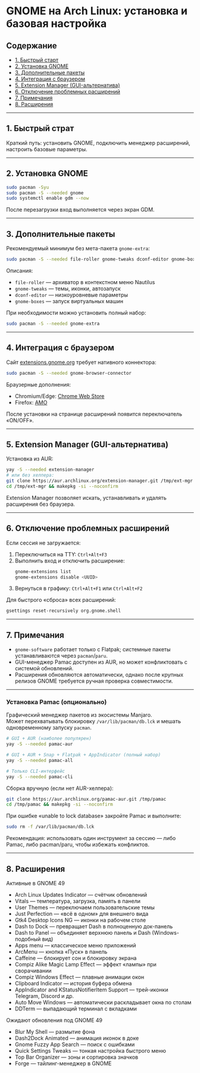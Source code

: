 # GNOME на Arch Linux: установка и базовая настройка

## Содержание
- [1. Быстрый старт](#1-быстрый-старт)  
- [2. Установка GNOME](#2-установка-gnome)  
- [3. Дополнительные пакеты](#3-дополнительные-пакеты)  
- [4. Интеграция с браузером](#4-интеграция-с-браузером)  
- [5. Extension Manager (GUI-альтернатива)](#5-extension-manager-gui-альтернатива)  
- [6. Отключение проблемных расширений](#6-отключение-проблемных-расширений)  
- [7. Примечания](#7-примечания)
- [8. Расширения](#8-расширения)

---

## 1. Быстрый страт
Краткий путь: установить GNOME, подключить менеджер расширений, настроить базовые параметры.

---

## 2. Установка GNOME
```bash
sudo pacman -Syu
sudo pacman -S --needed gnome
sudo systemctl enable gdm --now
```
После перезагрузки вход выполняется через экран GDM.

---

## 3. Дополнительные пакеты
Рекомендуемый минимум без мета-пакета `gnome-extra`:
```bash
sudo pacman -S --needed file-roller gnome-tweaks dconf-editor gnome-boxes
```
Описания:
- `file-roller` — архиватор в контекстном меню Nautilus  
- `gnome-tweaks` — темы, иконки, автозапуск  
- `dconf-editor` — низкоуровневые параметры  
- `gnome-boxes` — запуск виртуальных машин  

При необходимости можно установить полный набор:
```bash
sudo pacman -S --needed gnome-extra
```

---

## 4. Интеграция с браузером
Сайт [extensions.gnome.org](https://extensions.gnome.org) требует нативного коннектора:
```bash
sudo pacman -S --needed gnome-browser-connector
```
Браузерные дополнения:  
- Chromium/Edge: [Chrome Web Store](https://chrome.google.com/webstore/detail/gnome-shell-integration/gphhapmejobijbbhgpjhcjognlahblep)  
- Firefox: [AMO](https://addons.mozilla.org/firefox/addon/gnome-shell-integration/)  

После установки на странице расширений появится переключатель «ON/OFF».

---

## 5. Extension Manager (GUI-альтернатива)
Установка из AUR:
```bash
yay -S --needed extension-manager
# или без хелпера:
git clone https://aur.archlinux.org/extension-manager.git /tmp/ext-mgr
cd /tmp/ext-mgr && makepkg -si --noconfirm
```
Extension Manager позволяет искать, устанавливать и удалять расширения без браузера.

---

## 6. Отключение проблемных расширений
Если сессия не загружается:
1. Переключиться на TTY: `Ctrl+Alt+F3`  
2. Выполнить вход и отключить расширение:
   ```bash
   gnome-extensions list
   gnome-extensions disable <UUID>
   ```
3. Вернуться в графику: `Ctrl+Alt+F1` или `Ctrl+Alt+F2`

Для быстрого «сброса» всех расширений:
```bash
gsettings reset-recursively org.gnome.shell
```

---

## 7. Примечания
- `gnome-software` работает только с Flatpak; системные пакеты устанавливаются через `pacman`/`paru`.  
- GUI-менеджер Pamac доступен из AUR, но может конфликтовать с системой обновлений.  
- Расширения обновляются автоматически, однако после крупных релизов GNOME требуется ручная проверка совместимости.
---
### Установка Pamac (опционально)
Графический менеджер пакетов из экосистемы Manjaro.  
Может перехватывать блокировку `/var/lib/pacman/db.lck` и мешать одновременному запуску `pacman`.
```bash
# GUI + AUR (наиболее популярен)
yay -S --needed pamac-aur

# GUI + AUR + Snap + Flatpak + AppIndicator (полный набор)
yay -S --needed pamac-all

# Только CLI-интерфейс
yay -S --needed pamac-cli
```
Сборка вручную (если нет AUR-хелпера):
```bash
git clone https://aur.archlinux.org/pamac-aur.git /tmp/pamac
cd /tmp/pamac && makepkg -si --noconfirm
```
При ошибке «unable to lock database» закройте Pamac и выполните:
```bash
sudo rm -f /var/lib/pacman/db.lck
```
Рекомендация: использовать один инструмент за сессию — либо Pamac, либо pacman/paru, чтобы избежать конфликтов.

---

## 8. Расширения
Активные в GNOME 49

- Arch Linux Updates Indicator — счётчик обновлений
- Vitals — температура, загрузка, память в панели
- User Themes — переключаем пользовательские темы
- Just Perfection — «всё в одном» для внешнего вида
- Gtk4 Desktop Icons NG — иконки на рабочем столе
- Dash to Dock — превращает Dash в полноценную док-панель
- Dash to Panel — объединяет верхнюю панель и Dash (Windows-подобный вид)
- Apps menu — классическое меню приложений
- ArcMenu — кнопка «Пуск» в панель
- Caffeine — блокирует сон и блокировку экрана
- Compiz Alike Magic Lamp Effect — эффект «лампы» при сворачивании
- Compiz Windows Effect — плавные анимации окон
- Clipboard Indicator — история буфера обмена
- AppIndicator and KStatusNotifierItem Support — трей-иконки Telegram, Discord и др.
- Auto Move Windows — автоматически раскладывает окна по столам
- DDTerm — выпадающий терминал с вкладками

Ожидают обновления под GNOME 49

- Blur My Shell — размытие фона
- Dash2Dock Animated — анимация иконок в доке
- Gnome Fuzzy App Search — поиск с ошибками
- Quick Settings Tweaks — тонкая настройка быстрого меню
- Top Bar Organizer — зоны и сортировка значков
- Forge — тайлинг-менеджер в GNOME

